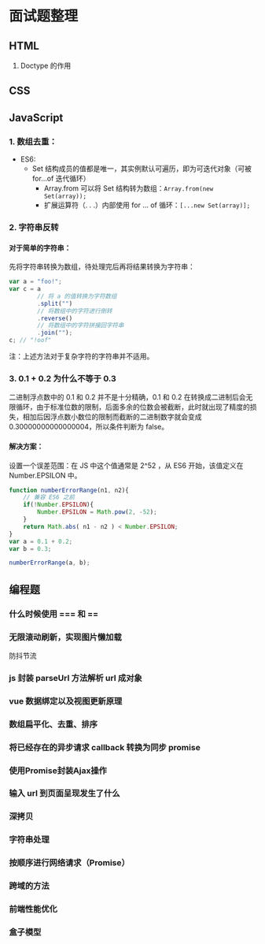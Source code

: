

# 面试题整理

## HTML

1. Doctype 的作用









## CSS











## JavaScript

### 1. 数组去重：

- ES6:
  - Set 结构成员的值都是唯一，其实例默认可遍历，即为可迭代对象（可被 for...of 迭代循环）
    - Array.from 可以将 Set 结构转为数组：`Array.from(new Set(array));`
    - 扩展运算符（. . .）内部使用 for ... of 循环：`[...new Set(array)];`



### 2. 字符串反转

#### 对于简单的字符串：

先将字符串转换为数组，待处理完后再将结果转换为字符串：

```js
var a = "foo!";
var c = a
		// 将 a 的值转换为字符数组
		.split("")
		// 将数组中的字符进行倒转
		.reverse()
		// 将数组中的字符拼接回字符串
		.join("");
c; // "!oof"
```

注：上述方法对于复杂字符的字符串并不适用。



### 3. 0.1 + 0.2 为什么不等于 0.3

二进制浮点数中的 0.1 和 0.2 并不是十分精确，0.1 和 0.2 在转换成二进制后会无限循环，由于标准位数的限制，后面多余的位数会被截断，此时就出现了精度的损失，相加后因浮点数小数位的限制而截断的二进制数字就会变成 0.30000000000000004，所以条件判断为 false。

#### 解决方案：

设置一个误差范围：在 JS 中这个值通常是 2^52 ，从 ES6 开始，该值定义在 Number.EPSILON 中。
```js
function numberErrorRange(n1, n2){
    // 兼容 ES6 之前
    if(!Number.EPSILON){
        Number.EPSILON = Math.pow(2, -52);
    }
    return Math.abs( n1 - n2 ) < Number.EPSILON;
}
var a = 0.1 + 0.2;
var b = 0.3;

numberErrorRange(a, b);
```



## 编程题

### 什么时候使用 === 和 ==

### 无限滚动刷新，实现图片懒加载

防抖节流



### js 封装 parseUrl 方法解析 url 成对象

### vue 数据绑定以及视图更新原理

### 数组扁平化、去重、排序

### 将已经存在的异步请求 callback 转换为同步 promise

### 使用Promise封装Ajax操作

### 输入 url 到页面呈现发生了什么

### 深拷贝

### 字符串处理

### 按顺序进行网络请求（Promise）

### 跨域的方法

### 前端性能优化

### 盒子模型

